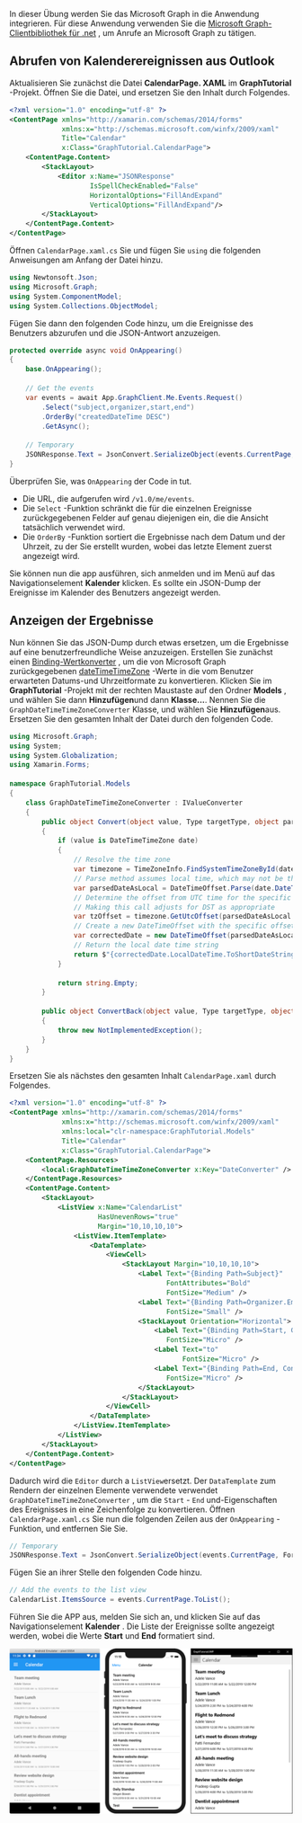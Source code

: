 <!-- markdownlint-disable MD002 MD041 -->

In dieser Übung werden Sie das Microsoft Graph in die Anwendung integrieren. Für diese Anwendung verwenden Sie die [Microsoft Graph-Clientbibliothek für .net](https://github.com/microsoftgraph/msgraph-sdk-dotnet) , um Anrufe an Microsoft Graph zu tätigen.

## <a name="get-calendar-events-from-outlook"></a>Abrufen von Kalenderereignissen aus Outlook

Aktualisieren Sie zunächst die Datei **CalendarPage. XAML** im **GraphTutorial** -Projekt. Öffnen Sie die Datei, und ersetzen Sie den Inhalt durch Folgendes.

```xml
<?xml version="1.0" encoding="utf-8" ?>
<ContentPage xmlns="http://xamarin.com/schemas/2014/forms"
             xmlns:x="http://schemas.microsoft.com/winfx/2009/xaml"
             Title="Calendar"
             x:Class="GraphTutorial.CalendarPage">
    <ContentPage.Content>
        <StackLayout>
            <Editor x:Name="JSONResponse"
                    IsSpellCheckEnabled="False"
                    HorizontalOptions="FillAndExpand"
                    VerticalOptions="FillAndExpand"/>
        </StackLayout>
    </ContentPage.Content>
</ContentPage>
```

Öffnen `CalendarPage.xaml.cs` Sie und fügen Sie `using` die folgenden Anweisungen am Anfang der Datei hinzu.

```cs
using Newtonsoft.Json;
using Microsoft.Graph;
using System.ComponentModel;
using System.Collections.ObjectModel;
```

Fügen Sie dann den folgenden Code hinzu, um die Ereignisse des Benutzers abzurufen und die JSON-Antwort anzuzeigen.

```cs
protected override async void OnAppearing()
{
    base.OnAppearing();

    // Get the events
    var events = await App.GraphClient.Me.Events.Request()
        .Select("subject,organizer,start,end")
        .OrderBy("createdDateTime DESC")
        .GetAsync();

    // Temporary
    JSONResponse.Text = JsonConvert.SerializeObject(events.CurrentPage, Formatting.Indented);
}
```

Überprüfen Sie, was `OnAppearing` der Code in tut.

- Die URL, die aufgerufen wird `/v1.0/me/events`.
- Die `Select` -Funktion schränkt die für die einzelnen Ereignisse zurückgegebenen Felder auf genau diejenigen ein, die die Ansicht tatsächlich verwendet wird.
- Die `OrderBy` -Funktion sortiert die Ergebnisse nach dem Datum und der Uhrzeit, zu der Sie erstellt wurden, wobei das letzte Element zuerst angezeigt wird.

Sie können nun die app ausführen, sich anmelden und im Menü auf das Navigationselement **Kalender** klicken. Es sollte ein JSON-Dump der Ereignisse im Kalender des Benutzers angezeigt werden.

## <a name="display-the-results"></a>Anzeigen der Ergebnisse

Nun können Sie das JSON-Dump durch etwas ersetzen, um die Ergebnisse auf eine benutzerfreundliche Weise anzuzeigen. Erstellen Sie zunächst einen [Binding-Wertkonverter](/xamarin/xamarin-forms/xaml/xaml-basics/data-binding-basics#binding-value-converters) , um die von Microsoft Graph zurückgegebenen [dateTimeTimeZone](/graph/api/resources/datetimetimezone?view=graph-rest-1.0) -Werte in die vom Benutzer erwarteten Datums-und Uhrzeitformate zu konvertieren. Klicken Sie im **GraphTutorial** -Projekt mit der rechten Maustaste auf den Ordner **Models** , und wählen Sie dann **Hinzufügen**und dann **Klasse...**. Nennen Sie die `GraphDateTimeTimeZoneConverter` Klasse, und wählen Sie **Hinzufügen**aus. Ersetzen Sie den gesamten Inhalt der Datei durch den folgenden Code.

```cs
using Microsoft.Graph;
using System;
using System.Globalization;
using Xamarin.Forms;

namespace GraphTutorial.Models
{
    class GraphDateTimeTimeZoneConverter : IValueConverter
    {
        public object Convert(object value, Type targetType, object parameter, CultureInfo culture)
        {
            if (value is DateTimeTimeZone date)
            {
                // Resolve the time zone
                var timezone = TimeZoneInfo.FindSystemTimeZoneById(date.TimeZone);
                // Parse method assumes local time, which may not be the case
                var parsedDateAsLocal = DateTimeOffset.Parse(date.DateTime);
                // Determine the offset from UTC time for the specific date
                // Making this call adjusts for DST as appropriate
                var tzOffset = timezone.GetUtcOffset(parsedDateAsLocal.DateTime);
                // Create a new DateTimeOffset with the specific offset from UTC
                var correctedDate = new DateTimeOffset(parsedDateAsLocal.DateTime, tzOffset);
                // Return the local date time string
                return $"{correctedDate.LocalDateTime.ToShortDateString()} {correctedDate.LocalDateTime.ToShortTimeString()}";
            }

            return string.Empty;
        }

        public object ConvertBack(object value, Type targetType, object parameter, CultureInfo culture)
        {
            throw new NotImplementedException();
        }
    }
}
```

Ersetzen Sie als nächstes den gesamten Inhalt `CalendarPage.xaml` durch Folgendes.

```xml
<?xml version="1.0" encoding="utf-8" ?>
<ContentPage xmlns="http://xamarin.com/schemas/2014/forms"
             xmlns:x="http://schemas.microsoft.com/winfx/2009/xaml"
             xmlns:local="clr-namespace:GraphTutorial.Models"
             Title="Calendar"
             x:Class="GraphTutorial.CalendarPage">
    <ContentPage.Resources>
        <local:GraphDateTimeTimeZoneConverter x:Key="DateConverter" />
    </ContentPage.Resources>
    <ContentPage.Content>
        <StackLayout>
            <ListView x:Name="CalendarList"
                      HasUnevenRows="true"
                      Margin="10,10,10,10">
                <ListView.ItemTemplate>
                    <DataTemplate>
                        <ViewCell>
                            <StackLayout Margin="10,10,10,10">
                                <Label Text="{Binding Path=Subject}"
                                       FontAttributes="Bold"
                                       FontSize="Medium" />
                                <Label Text="{Binding Path=Organizer.EmailAddress.Name}"
                                       FontSize="Small" />
                                <StackLayout Orientation="Horizontal">
                                    <Label Text="{Binding Path=Start, Converter={StaticResource DateConverter}}"
                                       FontSize="Micro" />
                                    <Label Text="to"
                                           FontSize="Micro" />
                                    <Label Text="{Binding Path=End, Converter={StaticResource DateConverter}}"
                                       FontSize="Micro" />
                                </StackLayout>
                            </StackLayout>
                        </ViewCell>
                    </DataTemplate>
                </ListView.ItemTemplate>
            </ListView>
        </StackLayout>
    </ContentPage.Content>
</ContentPage>
```

Dadurch wird die `Editor` durch a `ListView`ersetzt. Der `DataTemplate` zum Rendern der einzelnen Elemente verwendete verwendet `GraphDateTimeTimeZoneConverter` , um die `Start` - `End` und-Eigenschaften des Ereignisses in eine Zeichenfolge zu konvertieren. Öffnen `CalendarPage.xaml.cs` Sie nun die folgenden Zeilen aus der `OnAppearing` -Funktion, und entfernen Sie Sie.

```cs
// Temporary
JSONResponse.Text = JsonConvert.SerializeObject(events.CurrentPage, Formatting.Indented);
```

Fügen Sie an ihrer Stelle den folgenden Code hinzu.

```cs
// Add the events to the list view
CalendarList.ItemsSource = events.CurrentPage.ToList();
```

Führen Sie die APP aus, melden Sie sich an, und klicken Sie auf das Navigationselement **Kalender** . Die Liste der Ereignisse sollte angezeigt werden, wobei die Werte **Start** und **End** formatiert sind.

![Ein Screenshot der Ereignistabelle](./images/calendar-page.png)
